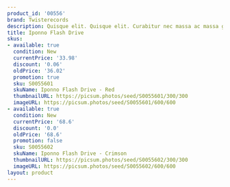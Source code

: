 ```yaml
---
product_id: '00556'
brand: Twisterecords
description: Quisque elit. Quisque elit. Curabitur nec massa ac massa gravida condimentum.
title: Iponno Flash Drive
skus:
- available: true
  condition: New
  currentPrice: '33.98'
  discount: '0.06'
  oldPrice: '36.02'
  promotion: true
  sku: S0055601
  skuName: Iponno Flash Drive - Red
  thumbnailURL: https://picsum.photos/seed/S0055601/300/300
  imageURL: https://picsum.photos/seed/S0055601/600/600
- available: true
  condition: New
  currentPrice: '68.6'
  discount: '0.0'
  oldPrice: '68.6'
  promotion: false
  sku: S0055602
  skuName: Iponno Flash Drive - Crimson
  thumbnailURL: https://picsum.photos/seed/S0055602/300/300
  imageURL: https://picsum.photos/seed/S0055602/600/600
layout: product
---
```

